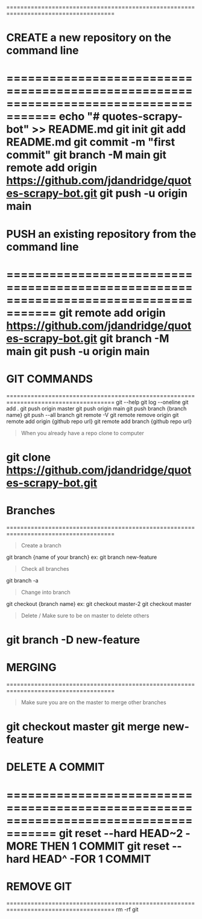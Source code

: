 =====================================================================================

# CREATE a new repository on the command line

=====================================================================================
echo "# quotes-scrapy-bot" >> README.md
git init
git add README.md
git commit -m "first commit"
git branch -M main
git remote add origin https://github.com/jdandridge/quotes-scrapy-bot.git
git push -u origin main
=====================================================================================

# PUSH an existing repository from the command line

=====================================================================================
git remote add origin https://github.com/jdandridge/quotes-scrapy-bot.git
git branch -M main
git push -u origin main
=====================================================================================

# GIT COMMANDS

=====================================================================================
git --help
git log --oneline
git add .
git push origin master
git push origin main
git push branch {branch name}
git push --all branch
git remote -V
git remote remove origin
git remote add origin {github repo url}
git remote add branch {github repo url}

> When you already have a repo clone to computer

git clone https://github.com/jdandridge/quotes-scrapy-bot.git
=====================================================================================

# Branches

=====================================================================================

> Create a branch

git branch {name of your branch} ex: git branch new-feature

> Check all branches

git branch -a

> Change into branch

git checkout {branch name} ex: git checkout master-2
git checkout master

> Delete / Make sure to be on master to delete others

git branch -D new-feature
=====================================================================================

# MERGING

=====================================================================================

> Make sure you are on the master to merge other branches

git checkout master
git merge new-feature
=====================================================================================

# DELETE A COMMIT

=====================================================================================
git reset --hard HEAD~2 -MORE THEN 1 COMMIT
git reset --hard HEAD^ -FOR 1 COMMIT
=====================================================================================

# REMOVE GIT

=====================================================================================
rm -rf git
